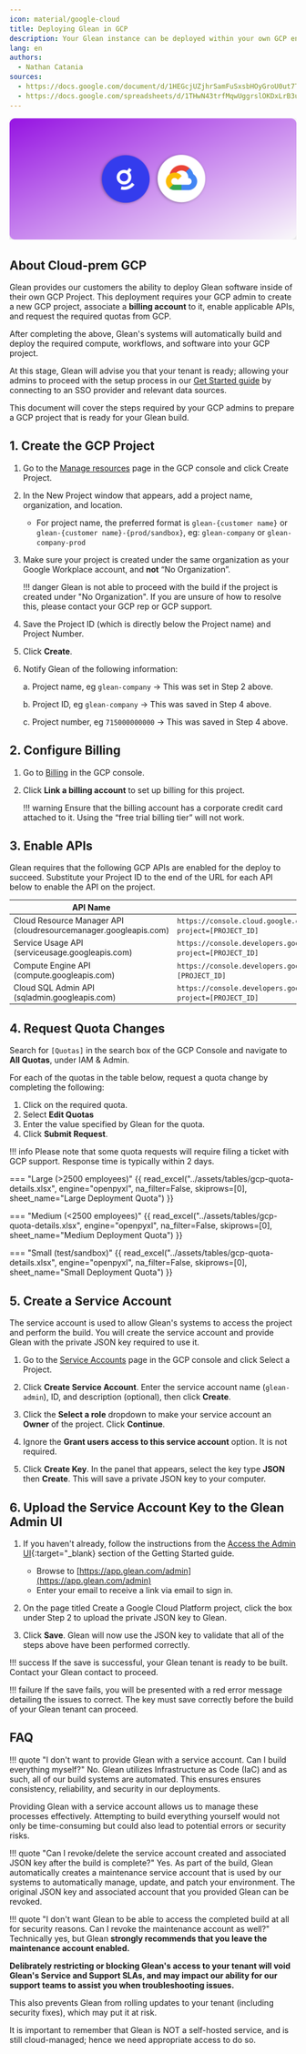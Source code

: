 ```yaml
---
icon: material/google-cloud
title: Deploying Glean in GCP
description: Your Glean instance can be deployed within your own GCP environment to allow you to retire compute costs against your committed spend.
lang: en
authors:
  - Nathan Catania
sources:
  - https://docs.google.com/document/d/1HEGcjUZjhrSamFuSxsbHOyGroU0ut7TmG5sKAWEfrBg/edit
  - https://docs.google.com/spreadsheets/d/1THwN43trfMqwUggrslOKDxLrB3uDIJ536MnIQzwZCV8/edit#gid=921403900
---
```

![](assets/deploy-gcp.en.20231128230224253.webp)
## About Cloud-prem GCP

Glean provides our customers the ability to deploy Glean software inside of their own GCP Project. This deployment requires your GCP admin to create a new GCP project, associate a **billing account** to it, enable applicable APIs, and request the required quotas from GCP.

After completing the above, Glean's systems will automatically build and deploy the required compute, workflows, and software into your GCP project.

At this stage, Glean will advise you that your tenant is ready; allowing your admins to proceed with the setup process in our [Get Started guide](welcome.en.md) by connecting to an SSO provider and relevant data sources.

This document will cover the steps required by your GCP admins to prepare a GCP project that is ready for your Glean build.

## 1. Create the GCP Project
1. Go to the [Manage resources](https://console.cloud.google.com/cloud-resource-manager) page in the GCP console and click Create Project.

2. In the New Project window that appears, add a project name, organization, and location.
    * For project name, the preferred format is `glean-{customer name}` or `glean-{customer name}-{prod/sandbox}`, eg: `glean-company` or `glean-company-prod`

3. Make sure your project is created under the same organization as your Google Workplace account, and **not** “No Organization”.

    !!! danger
        Glean is not able to proceed with the build if the project is created under "No Organization". If you are unsure of how to resolve this, please contact your GCP rep or GCP support.

4. Save the Project ID (which is directly below the Project name) and Project Number.

5. Click **Create**.

6. Notify Glean of the following information:

    a. Project name, eg `glean-company` -> This was set in Step 2 above.
    
    b. Project ID, eg `glean-company` -> This was saved in Step 4 above.
    
    c. Project number, eg `715000000000` -> This was saved in Step 4 above.


## 2. Configure Billing
1. Go to [Billing](https://console.cloud.google.com/billing/linkedaccount) in the GCP console.

2. Click **Link a billing account** to set up billing for this project.
   
    !!! warning
        Ensure that the billing account has a corporate credit card attached to it. Using the “free trial billing tier” will not work.


## 3. Enable APIs
Glean requires that the following GCP APIs are enabled for the deploy to succeed. Substitute your Project ID to the end of the URL for each API below to enable the API on the project.

| API Name                                                     | URL                                                          |
| ------------------------------------------------------------ | ------------------------------------------------------------ |
| Cloud Resource Manager API (cloudresourcemanager.googleapis.com) | `https://console.cloud.google.com/apis/api/cloudresourcemanager.googleapis.com/overview?project=[PROJECT_ID]` |
| Service Usage API (serviceusage.googleapis.com)              | `https://console.developers.google.com/apis/api/serviceusage.googleapis.com/overview?project=[PROJECT_ID]` |
| Compute Engine API (compute.googleapis.com)                  | `https://console.developers.google.com/apis/api/compute.googleapis.com/overview?project=[PROJECT_ID]` |
| Cloud SQL Admin API (sqladmin.googleapis.com)                | `https://console.developers.google.com/apis/api/sqladmin.googleapis.com/overview?project=[PROJECT_ID]` |



## 4. Request Quota Changes

Search for `[Quotas]` in the search box of the GCP Console and navigate to **All Quotas**, under IAM & Admin.

For each of the quotas in the table below, request a quota change by completing the following:

1. Click on the required quota.
2. Select **Edit Quotas**
3. Enter the value specified by Glean for the quota.
4. Click **Submit Request**.

!!! info
    Please note that some quota requests will require filing a ticket with GCP support. Response time is typically within 2 days.

=== "Large (>2500 employees)"
    {{ read_excel("../assets/tables/gcp-quota-details.xlsx", engine="openpyxl", na_filter=False, skiprows=[0], sheet_name="Large Deployment Quota") }}

=== "Medium (<2500 employees)"
    {{ read_excel("../assets/tables/gcp-quota-details.xlsx", engine="openpyxl", na_filter=False, skiprows=[0], sheet_name="Medium Deployment Quota") }}

=== "Small (test/sandbox)"
    {{ read_excel("../assets/tables/gcp-quota-details.xlsx", engine="openpyxl", na_filter=False, skiprows=[0], sheet_name="Small Deployment Quota") }}

## 5. Create a Service Account
The service account is used to allow Glean's systems to access the project and perform the build. You will create the service account and provide Glean with the private JSON key required to use it.

1. Go to the [Service Accounts](https://console.cloud.google.com/iam-admin/serviceaccounts) page in the GCP console and click Select a Project.

2. Click **Create Service Account**. Enter the service account name (`glean-admin`), ID, and description (optional), then click **Create**.

3. Click the **Select a role** dropdown to make your service account an **Owner** of the project. Click **Continue**.

4. Ignore the **Grant users access to this service account** option. It is not required.

5. Click **Create Key**. In the panel that appears, select the key type **JSON** then **Create**. This will save a private JSON key to your computer.


## 6. Upload the Service Account Key to the Glean Admin UI
1. If you haven't already, follow the instructions from the [Access the Admin UI](adminui.en.md){:target="_blank} section of the Getting Started guide.
    * Browse to [https://app.glean.com/admin](https://app.glean.com/admin)
    * Enter your email to receive a link via email to sign in.

2. On the page titled Create a Google Cloud Platform project, click the box under Step 2 to upload the private JSON key to Glean.

3. Click **Save**. Glean will now use the JSON key to validate that all of the steps above have been performed correctly.

!!! success
    If the save is successful, your Glean tenant is ready to be built. Contact your Glean contact to proceed.

!!! failure
    If the save fails, you will be presented with a red error message detailing the issues to correct. The key must save correctly before the build of your Glean tenant can proceed.


## FAQ

!!! quote "I don't want to provide Glean with a service account. Can I build everything myself?"
No. Glean utilizes Infrastructure as Code (IaC) and as such, all of our build systems are automated. This ensures ensures consistency, reliability, and security in our deployments.

Providing Glean with a service account allows us to manage these processes effectively. Attempting to build everything yourself would not only be time-consuming but could also lead to potential errors or security risks.


!!! quote "Can I revoke/delete the service account created and associated JSON key after the build is complete?"
Yes. As part of the build, Glean automatically creates a maintenance service account that is used by our systems to automatically manage, update, and patch your environment. The original JSON key and associated account that you provided Glean can be revoked.

!!! quote "I don't want Glean to be able to access the completed build at all for security reasons. Can I revoke the maintenance account as well?"
Technically yes, but Glean **strongly recommends that you leave the maintenance account enabled.**

**Delibrately restricting or blocking Glean's access to your tenant will void Glean's Service and Support SLAs, and may impact our ability for our support teams to assist you when troubleshooting issues.**

This also prevents Glean from rolling updates to your tenant (including security fixes), which may put it at risk.

It is important to remember that Glean is NOT a self-hosted service, and is still cloud-managed; hence we need appropriate access to do so.